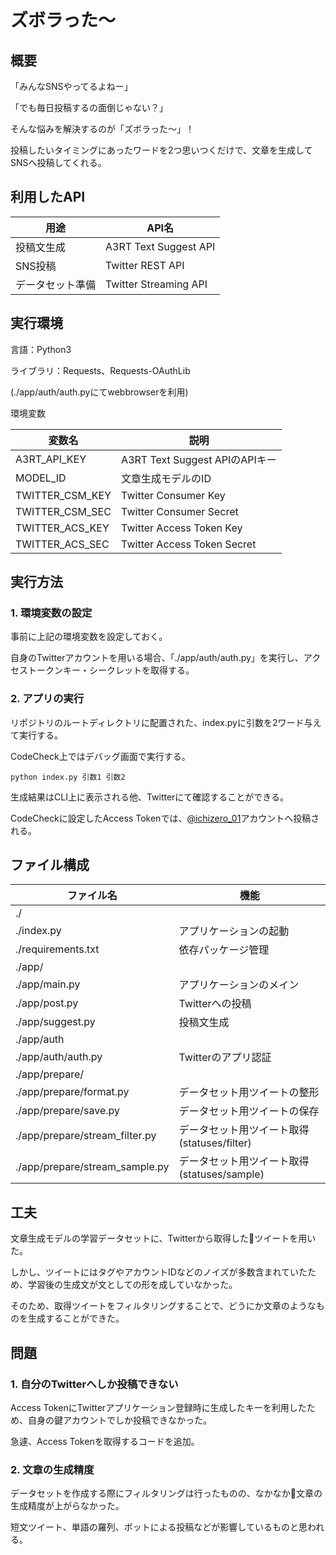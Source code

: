 # ズボラった〜

## 概要

「みんなSNSやってるよねー」

「でも毎日投稿するの面倒じゃない？」

そんな悩みを解決するのが「ズボラった〜」！

投稿したいタイミングにあったワードを2つ思いつくだけで、文章を生成してSNSへ投稿してくれる。


## 利用したAPI

| 用途 | API名 |
| ---- | ---- |
| 投稿文生成 | A3RT Text Suggest API |
| SNS投稿 | Twitter REST API |
| データセット準備 | Twitter Streaming API |

## 実行環境

言語：Python3

ライブラリ：Requests、Requests-OAuthLib

(./app/auth/auth.pyにてwebbrowserを利用)

環境変数

| 変数名 | 説明 |
| ---- | ---- |
| A3RT\_API\_KEY | A3RT Text Suggest APIのAPIキー|
| MODEL\_ID | 文章生成モデルのID |
| TWITTER\_CSM\_KEY | Twitter Consumer Key |
| TWITTER\_CSM\_SEC | Twitter Consumer Secret |
| TWITTER\_ACS\_KEY | Twitter Access Token Key |
| TWITTER\_ACS\_SEC | Twitter Access Token Secret |

## 実行方法

### 1. 環境変数の設定

事前に上記の環境変数を設定しておく。

自身のTwitterアカウントを用いる場合、「./app/auth/auth.py」を実行し、アクセストークンキー・シークレットを取得する。

### 2. アプリの実行

リポジトリのルートディレクトリに配置された、index.pyに引数を2ワード与えて実行する。

CodeCheck上ではデバッグ画面で実行する。

```
python index.py 引数1 引数2
```

生成結果はCLI上に表示される他、Twitterにて確認することができる。

CodeCheckに設定したAccess Tokenでは、[@ichizero_01](https://twitter.com/ichizero_01)アカウントへ投稿される。

## ファイル構成

| ファイル名 | 機能 |
| ---- | ---- |
| ./ | |
| ./index.py | アプリケーションの起動 |
| ./requirements.txt | 依存パッケージ管理 |
| ./app/ | |
| ./app/main.py | アプリケーションのメイン |
| ./app/post.py | Twitterへの投稿 |
| ./app/suggest.py | 投稿文生成 |
| ./app/auth | |
| ./app/auth/auth.py | Twitterのアプリ認証 |
| ./app/prepare/ | |
| ./app/prepare/format.py | データセット用ツイートの整形 |
| ./app/prepare/save.py | データセット用ツイートの保存 |
| ./app/prepare/stream_filter.py | データセット用ツイート取得(statuses/filter) |
| ./app/prepare/stream_sample.py | データセット用ツイート取得(statuses/sample) |



## 工夫

文章生成モデルの学習データセットに、Twitterから取得したツイートを用いた。

しかし、ツイートにはタグやアカウントIDなどのノイズが多数含まれていたため、学習後の生成文が文としての形を成していなかった。

そのため、取得ツイートをフィルタリングすることで、どうにか文章のようなものを生成することができた。

## 問題

### 1. 自分のTwitterへしか投稿できない

Access TokenにTwitterアプリケーション登録時に生成したキーを利用したため、自身の鍵アカウントでしか投稿できなかった。

急遽、Access Tokenを取得するコードを追加。

### 2. 文章の生成精度

データセットを作成する際にフィルタリングは行ったものの、なかなか文章の生成精度が上がらなかった。

短文ツイート、単語の羅列、ボットによる投稿などが影響しているものと思われる。
